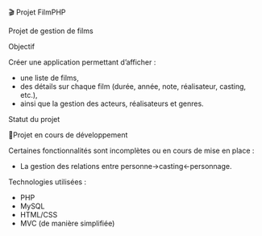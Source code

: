🎬 Projet FilmPHP

Projet de gestion de films

Objectif

Créer une application permettant d’afficher :
- une liste de films,
- des détails sur chaque film (durée, année, note, réalisateur, casting, etc.),
- ainsi que la gestion des acteurs, réalisateurs et genres.

Statut du projet

🚧Projet en cours de développement

Certaines fonctionnalités sont incomplètes ou en cours de mise en place :
- La gestion des relations entre personne->casting<-personnage.
  

Technologies utilisées :

- PHP
- MySQL
- HTML/CSS
- MVC (de manière simplifiée)

